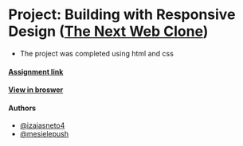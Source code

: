 # Project: Building with Responsive Design ([The Next Web Clone](https://thenextweb.com/))

* The project was completed using html and css 

#### [Assignment link](https://www.theodinproject.com/courses/html5-and-css3/lessons/building-with-responsive-design)

#### [View in broswer](https://izaiasneto4.github.io/projects/next-web/)

#### Authors

* [@izaiasneto4](https://github.com/izaiasneto4)
* [@mesielepush](https://github.com/mesielepush)
